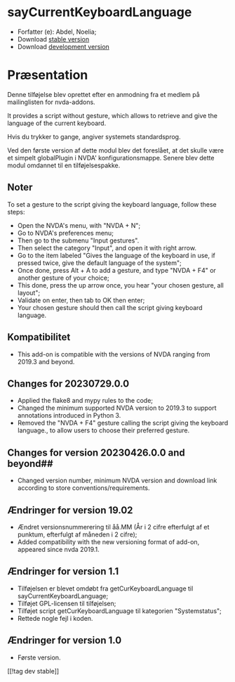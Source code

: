 # sayCurrentKeyboardLanguage #

* Forfatter (e): Abdel, Noelia;
* Download [stable
  version](https://www.nvaccess.org/addonStore/legacy?file=sayCurrentKeyboardLanguage)
* Download [development
  version](https://www.nvaccess.org/addonStore/legacy?file=sayCurrentKeyboardLanguage)

# Præsentation #

Denne tilføjelse blev oprettet efter en anmodning fra et medlem på
mailinglisten for nvda-addons.

It provides a script without gesture, which allows to retrieve and give the
language of the current keyboard.

Hvis du trykker to gange, angiver systemets standardsprog.

Ved den første version af dette modul blev det foreslået, at det skulle være
et simpelt globalPlugin i NVDA' konfigurationsmappe. Senere blev dette modul
omdannet til en tilføjelsespakke.

## Noter ##

To set a gesture to the script giving the keyboard language, follow these
steps:

* Open the NVDA's menu, with "NVDA + N";
* Go to NVDA's preferences menu;
* Then go to the submenu "Input gestures".
* Then select the category "Input", and open it with right arrow.
* Go to the item labeled "Gives the language of the keyboard in use, if
  pressed twice, give the default language of the system";
* Once done, press Alt + A to add a gesture, and type "NVDA + F4" or another
  gesture of your choice;
* This done, press the up arrow once, you hear "your chosen gesture, all
  layout";
* Validate on enter, then tab to OK then enter;
* Your chosen gesture should then call the script giving keyboard language.

## Kompatibilitet ##

* This add-on is compatible with the versions of NVDA ranging from 2019.3
  and beyond.

## Changes for 20230729.0.0 ##

* Applied the flake8 and mypy rules to the code;
* Changed the minimum supported NVDA version to 2019.3 to support
  annotations introduced in Python 3.
* Removed the "NVDA + F4" gesture calling the script giving the keyboard
  language., to allow users to choose their preferred gesture.

## Changes for version 20230426.0.0 and beyond##

* Changed version number, minimum NVDA version and download link according
  to store conventions/requirements.

## Ændringer for version 19.02 ##

* Ændret versionsnummerering til åå.MM (År i 2 cifre efterfulgt af et
  punktum, efterfulgt af måneden i 2 cifre);
* Added compatibility with the new versioning format of add-on, appeared
  since nvda 2019.1.

## Ændringer for version 1.1 ##

* Tilføjelsen er blevet omdøbt fra getCurKeyboardLanguage til
  sayCurrentKeyboardLanguage;
* Tilføjet GPL-licensen til tilføjelsen;
* Tilføjet script getCurKeyboardLanguage til kategorien "Systemstatus";
* Rettede nogle fejl i koden.

## Ændringer for version 1.0 ##

* Første version.

[[!tag dev stable]]
